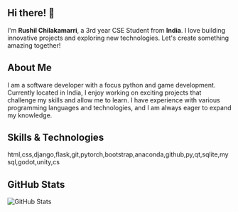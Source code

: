 ## Hi there! 👋

I'm **Rushil Chilakamarri**, a 3rd year CSE Student from **India**. I love building innovative projects and exploring new technologies. Let's create something amazing together!

## About Me

I am a software developer with a focus python and game development. Currently located in India, I enjoy working on exciting projects that challenge my skills and allow me to learn. I have experience with various programming languages and technologies, and I am always eager to expand my knowledge.

## Skills & Technologies

html,css,django,flask,git,pytorch,bootstrap,anaconda,github,py,qt,sqlite,mysql,godot,unity,cs

## GitHub Stats

![GitHub Stats](https://github-readme-stats.vercel.app/api?username=Rushilch&show_icons=true&hide_title=true&count_private=true&theme=radical)
